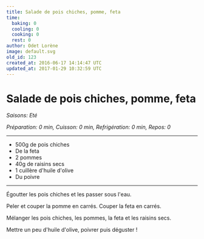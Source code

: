 ```yaml
---
title: Salade de pois chiches, pomme, feta
time:
  baking: 0
  cooling: 0
  cooking: 0
  rest: 0
author: Odet Lorène
image: default.svg
old_id: 123
created_at: 2016-06-17 14:14:47 UTC
updated_at: 2017-01-29 10:32:59 UTC
---
```


# Salade de pois chiches, pomme, feta



*Saisons: Eté*

*Préparation: 0 min, Cuisson: 0 min, Refrigération: 0 min, Repos: 0*

---

- 500g de pois chiches 
- De la feta
- 2 pommes
- 40g de raisins secs
- 1 cuillère d'huile d'olive
- Du poivre

---

Égoutter les pois chiches et les passer sous l'eau.

Peler et couper la pomme en carrés. Couper la feta en carrés.

Mélanger les pois chiches, les pommes, la feta et les raisins secs.

Mettre un peu d'huile d'olive, poivrer puis déguster !
